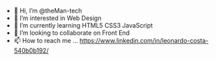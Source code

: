 - 👋 Hi, I’m @theMan-tech
- 👀 I’m interested in Web Design
- 🌱 I’m currently learning HTML5 CSS3 JavaScript
- 💞️ I’m looking to collaborate on Front End 
- 📫 How to reach me ... https://www.linkedin.com/in/leonardo-costa-540b0b192/

<!---
theMan-tech/theMan-tech is a ✨ special ✨ repository because its `README.md` (this file) appears on your GitHub profile.
You can click the Preview link to take a look at your changes.
--->
